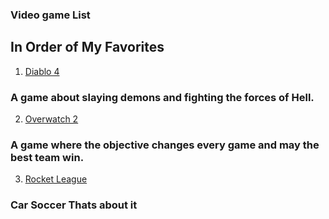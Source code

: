 ### Video game List
## In Order of My Favorites

1. [Diablo 4](https://diablo4.blizzard.com/en-us/)
### A game about slaying demons and fighting the forces of Hell.

2. [Overwatch 2](https://overwatch.blizzard.com/en-us/)
### A game where the objective changes every game and may the best team win.

3. [Rocket League](https://www.rocketleague.com/en)
### **Car Soccer** Thats about it
